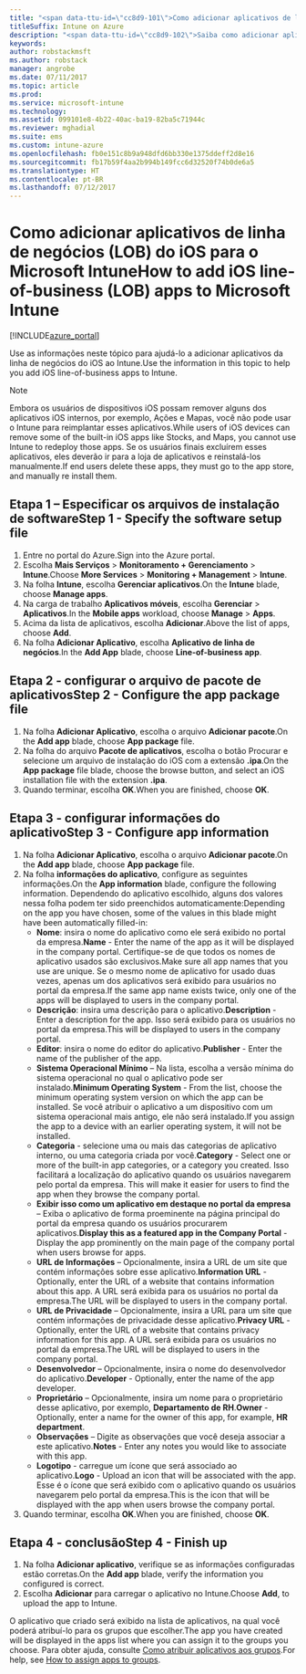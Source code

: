 ```yaml
---
title: "<span data-ttu-id=\"cc8d9-101\">Como adicionar aplicativos de linha de negócios do iOS ao Intune</span><span class=\"sxs-lookup\"><span data-stu-id=\"cc8d9-101\">How to add iOS line-of-business apps to Intune</span></span>"
titleSuffix: Intune on Azure
description: "<span data-ttu-id=\"cc8d9-102\">Saiba como adicionar aplicativos de linha de negócios do iOS ao Intune.</span><span class=\"sxs-lookup\"><span data-stu-id=\"cc8d9-102\">Learn about adding iOS line-of-business apps to Intune.\"</span></span>"
keywords: 
author: robstackmsft
ms.author: robstack
manager: angrobe
ms.date: 07/11/2017
ms.topic: article
ms.prod: 
ms.service: microsoft-intune
ms.technology: 
ms.assetid: 099101e8-4b22-40ac-ba19-82ba5c71944c
ms.reviewer: mghadial
ms.suite: ems
ms.custom: intune-azure
ms.openlocfilehash: fb0e151c8b9a948dfd6bb330e1375ddeff2d8e16
ms.sourcegitcommit: fb17b59f4aa2b994b149fcc6d32520f74b0de6a5
ms.translationtype: HT
ms.contentlocale: pt-BR
ms.lasthandoff: 07/12/2017
---
```

# <a name="how-to-add-ios-line-of-business-lob-apps-to-microsoft-intune"></a><span data-ttu-id="cc8d9-103">Como adicionar aplicativos de linha de negócios (LOB) do iOS para o Microsoft Intune</span><span class="sxs-lookup"><span data-stu-id="cc8d9-103">How to add iOS line-of-business (LOB) apps to Microsoft Intune</span></span>

[!INCLUDE[azure_portal](./includes/azure_portal.md)]

<span data-ttu-id="cc8d9-104">Use as informações neste tópico para ajudá-lo a adicionar aplicativos da linha de negócios do iOS ao Intune.</span><span class="sxs-lookup"><span data-stu-id="cc8d9-104">Use the information in this topic to help you add iOS line-of-business apps to Intune.</span></span>

>[!NOTE]
><span data-ttu-id="cc8d9-105">Embora os usuários de dispositivos iOS possam remover alguns dos aplicativos iOS internos, por exemplo, Ações e Mapas, você não pode usar o Intune para reimplantar esses aplicativos.</span><span class="sxs-lookup"><span data-stu-id="cc8d9-105">While users of iOS devices can remove some of the built-in iOS apps like Stocks, and Maps, you cannot use Intune to redeploy those apps.</span></span> <span data-ttu-id="cc8d9-106">Se os usuários finais excluírem esses aplicativos, eles deverão ir para a loja de aplicativos e reinstalá-los manualmente.</span><span class="sxs-lookup"><span data-stu-id="cc8d9-106">If end users delete these apps, they must go to the app store, and manually re install them.</span></span>

## <a name="step-1---specify-the-software-setup-file"></a><span data-ttu-id="cc8d9-107">Etapa 1 – Especificar os arquivos de instalação de software</span><span class="sxs-lookup"><span data-stu-id="cc8d9-107">Step 1 - Specify the software setup file</span></span>

1. <span data-ttu-id="cc8d9-108">Entre no portal do Azure.</span><span class="sxs-lookup"><span data-stu-id="cc8d9-108">Sign into the Azure portal.</span></span>
2. <span data-ttu-id="cc8d9-109">Escolha **Mais Serviços** > **Monitoramento + Gerenciamento** > **Intune**.</span><span class="sxs-lookup"><span data-stu-id="cc8d9-109">Choose **More Services** > **Monitoring + Management** > **Intune**.</span></span>
3. <span data-ttu-id="cc8d9-110">Na folha **Intune**, escolha **Gerenciar aplicativos**.</span><span class="sxs-lookup"><span data-stu-id="cc8d9-110">On the **Intune** blade, choose **Manage apps**.</span></span>
4. <span data-ttu-id="cc8d9-111">Na carga de trabalho **Aplicativos móveis**, escolha **Gerenciar** > **Aplicativos**.</span><span class="sxs-lookup"><span data-stu-id="cc8d9-111">In the **Mobile apps** workload, choose **Manage** > **Apps**.</span></span>
5. <span data-ttu-id="cc8d9-112">Acima da lista de aplicativos, escolha **Adicionar**.</span><span class="sxs-lookup"><span data-stu-id="cc8d9-112">Above the list of apps, choose **Add**.</span></span>
6. <span data-ttu-id="cc8d9-113">Na folha **Adicionar Aplicativo**, escolha **Aplicativo de linha de negócios**.</span><span class="sxs-lookup"><span data-stu-id="cc8d9-113">In the **Add App** blade, choose **Line-of-business app**.</span></span>

## <a name="step-2---configure-the-app-package-file"></a><span data-ttu-id="cc8d9-114">Etapa 2 - configurar o arquivo de pacote de aplicativos</span><span class="sxs-lookup"><span data-stu-id="cc8d9-114">Step 2 - Configure the app package file</span></span>

1. <span data-ttu-id="cc8d9-115">Na folha **Adicionar Aplicativo**, escolha o arquivo **Adicionar pacote**.</span><span class="sxs-lookup"><span data-stu-id="cc8d9-115">On the **Add app** blade, choose **App package** file.</span></span>
2. <span data-ttu-id="cc8d9-116">Na folha do arquivo **Pacote de aplicativos**, escolha o botão Procurar e selecione um arquivo de instalação do iOS com a extensão **.ipa**.</span><span class="sxs-lookup"><span data-stu-id="cc8d9-116">On the **App package** file blade, choose the browse button, and select an iOS installation file with the extension **.ipa**.</span></span>
3. <span data-ttu-id="cc8d9-117">Quando terminar, escolha **OK**.</span><span class="sxs-lookup"><span data-stu-id="cc8d9-117">When you are finished, choose **OK**.</span></span>


## <a name="step-3---configure-app-information"></a><span data-ttu-id="cc8d9-118">Etapa 3 - configurar informações do aplicativo</span><span class="sxs-lookup"><span data-stu-id="cc8d9-118">Step 3 - Configure app information</span></span>

1. <span data-ttu-id="cc8d9-119">Na folha **Adicionar Aplicativo**, escolha o arquivo **Adicionar pacote**.</span><span class="sxs-lookup"><span data-stu-id="cc8d9-119">On the **Add app** blade, choose **App package** file.</span></span>
2. <span data-ttu-id="cc8d9-120">Na folha **informações do aplicativo**, configure as seguintes informações.</span><span class="sxs-lookup"><span data-stu-id="cc8d9-120">On the **App information** blade, configure the following information.</span></span> <span data-ttu-id="cc8d9-121">Dependendo do aplicativo escolhido, alguns dos valores nessa folha podem ter sido preenchidos automaticamente:</span><span class="sxs-lookup"><span data-stu-id="cc8d9-121">Depending on the app you have chosen, some of the values in this blade might have been automatically filled-in:</span></span>
    - <span data-ttu-id="cc8d9-122">**Nome**: insira o nome do aplicativo como ele será exibido no portal da empresa.</span><span class="sxs-lookup"><span data-stu-id="cc8d9-122">**Name** - Enter the name of the app as it will be displayed in the company portal.</span></span> <span data-ttu-id="cc8d9-123">Certifique-se de que todos os nomes de aplicativo usados são exclusivos.</span><span class="sxs-lookup"><span data-stu-id="cc8d9-123">Make sure all app names that you use are unique.</span></span> <span data-ttu-id="cc8d9-124">Se o mesmo nome de aplicativo for usado duas vezes, apenas um dos aplicativos será exibido para usuários no portal da empresa.</span><span class="sxs-lookup"><span data-stu-id="cc8d9-124">If the same app name exists twice, only one of the apps will be displayed to users in the company portal.</span></span>
    - <span data-ttu-id="cc8d9-125">**Descrição**: insira uma descrição para o aplicativo.</span><span class="sxs-lookup"><span data-stu-id="cc8d9-125">**Description** - Enter a description for the app.</span></span> <span data-ttu-id="cc8d9-126">Isso será exibido para os usuários no portal da empresa.</span><span class="sxs-lookup"><span data-stu-id="cc8d9-126">This will be displayed to users in the company portal.</span></span>
    - <span data-ttu-id="cc8d9-127">**Editor**: insira o nome do editor do aplicativo.</span><span class="sxs-lookup"><span data-stu-id="cc8d9-127">**Publisher** - Enter the name of the publisher of the app.</span></span>
    - <span data-ttu-id="cc8d9-128">**Sistema Operacional Mínimo** – Na lista, escolha a versão mínima do sistema operacional no qual o aplicativo pode ser instalado.</span><span class="sxs-lookup"><span data-stu-id="cc8d9-128">**Minimum Operating System** - From the list, choose the minimum operating system version on which the app can be installed.</span></span> <span data-ttu-id="cc8d9-129">Se você atribuir o aplicativo a um dispositivo com um sistema operacional mais antigo, ele não será instalado.</span><span class="sxs-lookup"><span data-stu-id="cc8d9-129">If you assign the app to a device with an earlier operating system, it will not be installed.</span></span>
    - <span data-ttu-id="cc8d9-130">**Categoria** - selecione uma ou mais das categorias de aplicativo interno, ou uma categoria criada por você.</span><span class="sxs-lookup"><span data-stu-id="cc8d9-130">**Category** - Select one or more of the built-in app categories, or a category you created.</span></span> <span data-ttu-id="cc8d9-131">Isso facilitará a localização do aplicativo quando os usuários navegarem pelo portal da empresa.
</span><span class="sxs-lookup"><span data-stu-id="cc8d9-131">This will make it easier for users to find the app when they browse the company portal.</span></span>
    - <span data-ttu-id="cc8d9-132">**Exibir isso como um aplicativo em destaque no portal da empresa** – Exiba o aplicativo de forma proeminente na página principal do portal da empresa quando os usuários procurarem aplicativos.</span><span class="sxs-lookup"><span data-stu-id="cc8d9-132">**Display this as a featured app in the Company Portal** - Display the app prominently on the main page of the company portal when users browse for apps.</span></span>
    - <span data-ttu-id="cc8d9-133">**URL de Informações** – Opcionalmente, insira a URL de um site que contém informações sobre esse aplicativo.</span><span class="sxs-lookup"><span data-stu-id="cc8d9-133">**Information URL** - Optionally, enter the URL of a website that contains information about this app.</span></span> <span data-ttu-id="cc8d9-134">A URL será exibida para os usuários no portal da empresa.</span><span class="sxs-lookup"><span data-stu-id="cc8d9-134">The URL will be displayed to users in the company portal.</span></span>
    - <span data-ttu-id="cc8d9-135">**URL de Privacidade** – Opcionalmente, insira a URL para um site que contém informações de privacidade desse aplicativo.</span><span class="sxs-lookup"><span data-stu-id="cc8d9-135">**Privacy URL** - Optionally, enter the URL of a website that contains privacy information for this app.</span></span> <span data-ttu-id="cc8d9-136">A URL será exibida para os usuários no portal da empresa.</span><span class="sxs-lookup"><span data-stu-id="cc8d9-136">The URL will be displayed to users in the company portal.</span></span>
    - <span data-ttu-id="cc8d9-137">**Desenvolvedor** – Opcionalmente, insira o nome do desenvolvedor do aplicativo.</span><span class="sxs-lookup"><span data-stu-id="cc8d9-137">**Developer** - Optionally, enter the name of the app developer.</span></span>
    - <span data-ttu-id="cc8d9-138">**Proprietário** – Opcionalmente, insira um nome para o proprietário desse aplicativo, por exemplo, **Departamento de RH**.</span><span class="sxs-lookup"><span data-stu-id="cc8d9-138">**Owner** - Optionally, enter a name for the owner of this app, for example, **HR department**.</span></span>
    - <span data-ttu-id="cc8d9-139">**Observações** – Digite as observações que você deseja associar a este aplicativo.</span><span class="sxs-lookup"><span data-stu-id="cc8d9-139">**Notes** - Enter any notes you would like to associate with this app.</span></span>
    - <span data-ttu-id="cc8d9-140">**Logotipo** - carregue um ícone que será associado ao aplicativo.</span><span class="sxs-lookup"><span data-stu-id="cc8d9-140">**Logo** - Upload an icon that will be associated with the app.</span></span> <span data-ttu-id="cc8d9-141">Esse é o ícone que será exibido com o aplicativo quando os usuários navegarem pelo portal da empresa.</span><span class="sxs-lookup"><span data-stu-id="cc8d9-141">This is the icon that will be displayed with the app when users browse the company portal.</span></span>
3. <span data-ttu-id="cc8d9-142">Quando terminar, escolha **OK**.</span><span class="sxs-lookup"><span data-stu-id="cc8d9-142">When you are finished, choose **OK**.</span></span>

## <a name="step-4---finish-up"></a><span data-ttu-id="cc8d9-143">Etapa 4 - conclusão</span><span class="sxs-lookup"><span data-stu-id="cc8d9-143">Step 4 - Finish up</span></span>

1. <span data-ttu-id="cc8d9-144">Na folha **Adicionar aplicativo**, verifique se as informações configuradas estão corretas.</span><span class="sxs-lookup"><span data-stu-id="cc8d9-144">On the **Add app** blade, verify the information you configured is correct.</span></span>
2. <span data-ttu-id="cc8d9-145">Escolha **Adicionar** para carregar o aplicativo no Intune.</span><span class="sxs-lookup"><span data-stu-id="cc8d9-145">Choose **Add**, to upload the app to Intune.</span></span>

<span data-ttu-id="cc8d9-146">O aplicativo que criado será exibido na lista de aplicativos, na qual você poderá atribuí-lo para os grupos que escolher.</span><span class="sxs-lookup"><span data-stu-id="cc8d9-146">The app you have created will be displayed in the apps list where you can assign it to the groups you choose.</span></span> <span data-ttu-id="cc8d9-147">Para obter ajuda, consulte [Como atribuir aplicativos aos grupos](apps-deploy.md).</span><span class="sxs-lookup"><span data-stu-id="cc8d9-147">For help, see [How to assign apps to groups](apps-deploy.md).</span></span>
